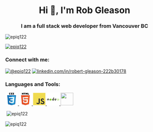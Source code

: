 <h1 align="center">Hi 👋, I'm Rob Gleason</h1>
<h3 align="center">I am a full stack web developer from Vancouver BC</h3>

<p align="left"> <img src="https://komarev.com/ghpvc/?username=epiq122&label=Profile%20views&color=0e75b6&style=flat" alt="epiq122" /> </p>

<p align="left"> <a href="https://github.com/ryo-ma/github-profile-trophy"><img src="https://github-profile-trophy.vercel.app/?username=epiq122" alt="epiq122" /></a> </p>

<h3 align="left">Connect with me:</h3>
<p align="left">
<a href="https://twitter.com/@epiq122" target="blank"><img align="center" src="https://raw.githubusercontent.com/rahuldkjain/github-profile-readme-generator/master/src/images/icons/Social/twitter.svg" alt="@epiq122" height="30" width="40" /></a>
<a href="https://www.linkedin.com/in/robert-gleason-222b30178" target="blank"><img align="center" src="https://raw.githubusercontent.com/rahuldkjain/github-profile-readme-generator/master/src/images/icons/Social/linked-in-alt.svg" alt="linkedin.com/in/robert-gleason-222b30178" height="30" width="40" /></a>
</p>

<h3 align="left">Languages and Tools:</h3>
<p align="left"> <a href="https://www.w3schools.com/css/" target="_blank" rel="noreferrer"> <img src="https://raw.githubusercontent.com/devicons/devicon/master/icons/css3/css3-original-wordmark.svg" alt="css3" width="40" height="40"/> </a> <a href="https://www.w3.org/html/" target="_blank" rel="noreferrer"> <img src="https://raw.githubusercontent.com/devicons/devicon/master/icons/html5/html5-original-wordmark.svg" alt="html5" width="40" height="40"/> </a> <a href="https://developer.mozilla.org/en-US/docs/Web/JavaScript" target="_blank" rel="noreferrer"> <img src="https://raw.githubusercontent.com/devicons/devicon/master/icons/javascript/javascript-original.svg" alt="javascript" width="40" height="40"/> </a> <a href="https://nodejs.org" target="_blank" rel="noreferrer"> <img src="https://raw.githubusercontent.com/devicons/devicon/master/icons/nodejs/nodejs-original-wordmark.svg" alt="nodejs" width="40" height="40"/> </a> 
<a href="https://www.java.com/en/"> <img src ="https://w7.pngwing.com/pngs/785/145/png-transparent-java-development-kit-software-development-kit-computer-programming-computer-icons-programming-language-icon-text-logo-computer-programming-thumbnail.png" width="40" height="40"/></a>
</p>

<p>&nbsp;<img align="center" src="https://github-readme-stats-git-masterrstaa-rickstaa.vercel.app/api?username=epiq122&show_icons=true&locale=en" alt="epiq122" /></p>

<p><img align="center" src="https://github-readme-streak-stats.herokuapp.com/?user=epiq122&" alt="epiq122" /></p>


